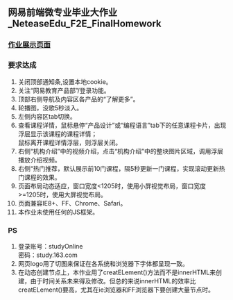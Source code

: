<h2>网易前端微专业毕业大作业_NeteaseEdu_F2E_FinalHomework</h2>
<a href="http://pedx.github.io/NeteaseEdu_F2E_FinalHomework/" target="_blank"><h3>作业展示页面</h3></a>
<h3>要求达成</h3>
<ol>
<li>关闭顶部通知条,设置本地cookie。</li>
<li>关注“网易教育产品部”/登录功能。</li>
<li>顶部右侧导航及内容区各产品的“了解更多”。</li>
<li>轮播图，没歌5秒淡入。</li>
<li>左侧内容区tab切换。</li>
<li>查看课程详情，鼠标悬停“产品设计”或“编程语言”tab下的任意课程卡片，出现浮层显示该课程的课程详情；<br>鼠标离开课程详情浮层，则浮层关闭。</li>
<li>右侧“机构介绍”中的视频介绍，点击“机构介绍”中的整块图片区域，调用浮层播放介绍视频。</li>
<li>右侧“热门推荐，默认展示前10门课程，隔5秒更新一门课程，实现滚动更新热门课程的效果。</li>
<li>页面布局动态适应，窗口宽度<1205时，使用小屏视觉布局，窗口宽度>=1205时，使用大屏视觉布局。</li>
<li>页面兼容IE8+、FF、Chrome、Safari。</li>
<li>本作业未使用任何的JS框架。</li>
</ol>
<h3>PS</h3>
<ol>
<li>登录账号：studyOnline</br>密码：study.163.com</li>
<li>网页logo用了切图来保证在各系统和浏览器下字体都呈现一致。</li>
<li>在动态创建节点上，本作业用了creatELement()方法而不是innerHTML来创建，由于时间关系未来得及修改。但总的来说innerHTML的效率比creatELement()要高，尤其在ie浏览器和FF浏览器下要创建大量节点时。</li>
</ol>
